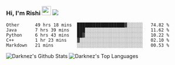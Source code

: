 ### Hi, I'm Rishi <img src="https://media.giphy.com/media/hvRJCLFzcasrR4ia7z/giphy.gif" width="25px" />  <img src="https://img.shields.io/badge/Data Scienctist-Python-blue?style=flat-square" />
<!--START_SECTION:waka-->
```text
Other      49 hrs 18 mins  ██████████████████▓░░░░░░   74.82 % 
Java       7 hrs 39 mins   ███░░░░░░░░░░░░░░░░░░░░░░   11.62 % 
Python     6 hrs 43 mins   ██▓░░░░░░░░░░░░░░░░░░░░░░   10.22 % 
C++        1 hr 23 mins    ▓░░░░░░░░░░░░░░░░░░░░░░░░   02.10 % 
Markdown   21 mins         ░░░░░░░░░░░░░░░░░░░░░░░░░   00.53 % 
```
<!--END_SECTION:waka-->
<img alt="Darknez's Github Stats" src="https://github-readme-stats.vercel.app/api?username=Darknez07&show_icons=true&count_private=true&theme=dark" />
<img alt="Darknez's Top Languages" src="https://github-readme-stats.vercel.app/api/top-langs/?username=Darknez07&langs_count=5&theme=tokyonight" />
